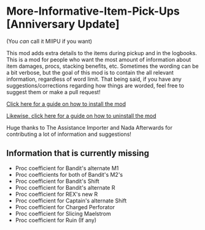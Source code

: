 # More-Informative-Item-Pick-Ups [Anniversary Update]
(You *can* call it MIIPU if you want)

This mod adds extra details to the items during pickup and in the logbooks. This is a mod for people who want the most amount of information about item damages, procs, stacking benefits, etc. Sometimes the wording can be a bit verbose, but the goal of this mod is to contain the all relevant information, regardless of word limit. That being said, if you have any suggestions/corrections regarding how things are worded, feel free to suggest them or make a pull request!

[Click here for a guide on how to install the mod](https://github.com/tuxedoderpycat/TEXT-MOD-More-Informative-Item-Pick-Ups/wiki/Installing)

[Likewise, click here for a guide on how to uninstall the mod](https://github.com/tuxedoderpycat/TEXT-MOD-More-Informative-Item-Pick-Ups/wiki/Uninstalling)

Huge thanks to The Assistance Importer and Nada Afterwards for contributing a lot of information and suggestions!

## Information that is currently missing
* Proc coefficient for Bandit's alternate M1
* Proc coefficients for both of Bandit's M2's
* Proc coefficient for Bandit's Shift
* Proc coefficient for Bandit's alternate R
* Proc coefficient for REX's new R
* Proc coefficient for Captain's alternate Shift
* Proc coefficient for Charged Perforator
* Proc coefficient for Slicing Maelstrom
* Proc coefficient for Ruin (If any)
